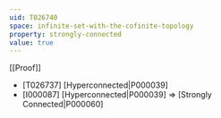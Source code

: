 ```yaml
---
uid: T026740
space: infinite-set-with-the-cofinite-topology
property: strongly-connected
value: true
---
```

[[Proof]]

* [T026737] [Hyperconnected|P000039]
* [I000087] [Hyperconnected|P000039] => [Strongly Connected|P000060]


